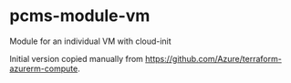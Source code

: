 # pcms-module-vm

Module for an individual VM with cloud-init

Initial version copied manually from <https://github.com/Azure/terraform-azurerm-compute>.